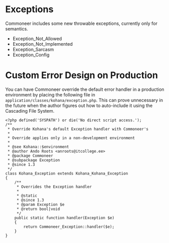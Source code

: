 # Exceptions

Commoneer includes some new throwable exceptions, currently only for semantics.

* Exception_Not_Allowed
* Exception_Not_Implemented
* Exception_Sarcasm
* Exception_Config

Custom Error Design on Production
=================================

You can have Commoneer override the default error handler in a production environment by placing the following file in `application/classes/kohana/exception.php`. This can prove unnecessary in the future when the author figures out how to auto-include it using the Cascading File System.

	<?php defined('SYSPATH') or die('No direct script access.');
	/**
	 * Override Kohana's default Exception handler with Commoneer's
	 *
	 * Override applies only in a non-development environment
	 *
	 * @see Kohana::$environment
	 * @author Ando Roots <anroots@itcollege.ee>
	 * @package Commoneer
	 * @subpackage Exception
	 * @since 1.3
	 */
	class Kohana_Exception extends Kohana_Kohana_Exception
	{
	    /**
	     * Overrides the Exception handler
	     *
	     * @static
	     * @since 1.3
	     * @param Exception $e
	     * @return bool|void
	     */
	    public static function handler(Exception $e)
	    {
	        return Commoneer_Exception::handler($e);
	    }
	}
